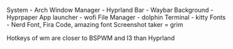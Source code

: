 System - Arch
Window Manager - Hyprland
Bar - Waybar
Background - Hyprpaper
App launcher - wofi
File Manager - dolphin
Terminal - kitty
Fonts - Nerd Font, Fira Code, amazing font
Screenshot taker = grim


Hotkeys of wm are closer to BSPWM and I3 than Hyprland
